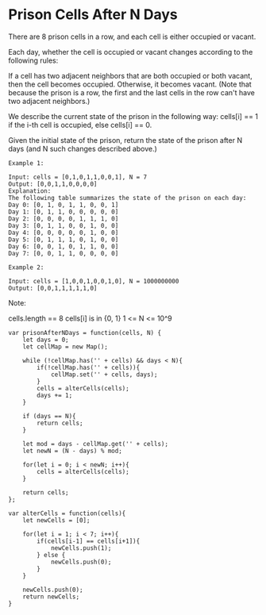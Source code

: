 # Prison Cells After N Days

There are 8 prison cells in a row, and each cell is either occupied or vacant.

Each day, whether the cell is occupied or vacant changes according to the following rules:

If a cell has two adjacent neighbors that are both occupied or both vacant, then the cell becomes occupied.
Otherwise, it becomes vacant.
(Note that because the prison is a row, the first and the last cells in the row can't have two adjacent neighbors.)

We describe the current state of the prison in the following way: cells[i] == 1 if the i-th cell is occupied, else cells[i] == 0.

Given the initial state of the prison, return the state of the prison after N days (and N such changes described above.)

```
Example 1:

Input: cells = [0,1,0,1,1,0,0,1], N = 7
Output: [0,0,1,1,0,0,0,0]
Explanation:
The following table summarizes the state of the prison on each day:
Day 0: [0, 1, 0, 1, 1, 0, 0, 1]
Day 1: [0, 1, 1, 0, 0, 0, 0, 0]
Day 2: [0, 0, 0, 0, 1, 1, 1, 0]
Day 3: [0, 1, 1, 0, 0, 1, 0, 0]
Day 4: [0, 0, 0, 0, 0, 1, 0, 0]
Day 5: [0, 1, 1, 1, 0, 1, 0, 0]
Day 6: [0, 0, 1, 0, 1, 1, 0, 0]
Day 7: [0, 0, 1, 1, 0, 0, 0, 0]

Example 2:

Input: cells = [1,0,0,1,0,0,1,0], N = 1000000000
Output: [0,0,1,1,1,1,1,0]
```

Note:

cells.length == 8
cells[i] is in {0, 1}
1 <= N <= 10^9

```
var prisonAfterNDays = function(cells, N) {
    let days = 0;
    let cellMap = new Map();

    while (!cellMap.has('' + cells) && days < N){
        if(!cellMap.has('' + cells)){
            cellMap.set('' + cells, days);
        }
        cells = alterCells(cells);
        days += 1;
    }

    if (days == N){
        return cells;
    }

    let mod = days - cellMap.get('' + cells);
    let newN = (N - days) % mod;

    for(let i = 0; i < newN; i++){
        cells = alterCells(cells);
    }

    return cells;
};

var alterCells = function(cells){
    let newCells = [0];

    for(let i = 1; i < 7; i++){
        if(cells[i-1] == cells[i+1]){
            newCells.push(1);
        } else {
            newCells.push(0);
        }
    }

    newCells.push(0);
    return newCells;
}
```
